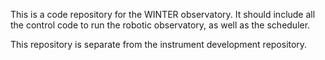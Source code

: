 This is a code repository for the WINTER observatory. It should include all the control code to run the robotic observatory, as well as the scheduler.

This repository is separate from the instrument development repository.
